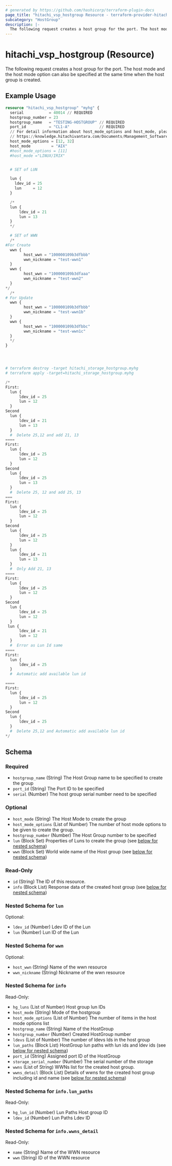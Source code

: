 ```yaml
---
# generated by https://github.com/hashicorp/terraform-plugin-docs
page_title: "hitachi_vsp_hostgroup Resource - terraform-provider-hitachi"
subcategory: "HostGroup"
description: |-
  The following request creates a host group for the port. The host mode and the host mode option can also be specified at the same time when the host group is created.
---
```


# hitachi_vsp_hostgroup (Resource)

The following request creates a host group for the port. The host mode and the host mode option can also be specified at the same time when the host group is created.

## Example Usage

```terraform
resource "hitachi_vsp_hostgroup" "myhg" {
  serial           = 40014 // REQUIRED
  hostgroup_number = 23
  hostgroup_name   = "TESTING-HOSTGROUP" // REQUIRED
  port_id          = "CL1-A"             // REQUIRED
  // For detail information about host_mode_options and host_mode, please look at the following link:
  // https://knowledge.hitachivantara.com/Documents/Management_Software/SVOS/9.8.6/Volume_Management_-_VSP_E_Series/Host_Attachment/14_Host_modes_and_host_mode_options
  host_mode_options = [12, 32]
  host_mode         = "AIX"
  #host_mode_options = [11] 
  #host_mode ="LINUX/IRIX" 


  # SET of LUN

  lun {
    ldev_id = 25
    lun     = 12
  }

  /*
  lun {
      ldev_id = 21
      lun = 13 
  }
  */

  # SET of WWN
  /*
#For Create
  wwn {
        host_wwn = "100000109b3dfbbb"
        wwn_nickname = "test-wwn1"
  }
  wwn {
        host_wwn = "100000109b3dfaaa"
        wwn_nickname = "test-wwn2"
  }
*/
  /*
# For Update
  wwn {
        host_wwn = "100000109b3dfbbb"
        wwn_nickname = "test-wwn1b"
  }
  wwn {
        host_wwn = "100000109b3dfbbc"
        wwn_nickname = "test-wwn1c"
  }
  */
}




# terraform destroy -target hitachi_storage_hostgroup.myhg
# terraform apply -target=hitachi_storage_hostgroup.myhg

/*
First:
  lun {
      ldev_id = 25
      lun = 12 
  }
Second
  lun {
      ldev_id = 21
      lun = 13 
  }
  #  Delete 25,12 and add 21, 13
====
First:
  lun {
      ldev_id = 25
      lun = 12 
  }
Second
  lun {
      ldev_id = 25
      lun = 13
  }
  #  Delete 25, 12 and add 25, 13
===
First:
  lun {
      ldev_id = 25
      lun = 12 
  }
Second
  lun {
      ldev_id = 25
      lun = 12 
  }
  lun {
      ldev_id = 21
      lun = 13
  }
  #  Only Add 21, 13
====
First:
  lun {
      ldev_id = 25
      lun = 12 
  }
Second
  lun {
      ldev_id = 25
      lun = 12
  }
 lun {
      ldev_id = 21
      lun = 12
  }
  #  Error as Lun Id same
====
First:
  lun {
      ldev_id = 25
  }
  #  Automatic add available lun id

====
First:
  lun {
      ldev_id = 25
      lun = 12 
  }
Second
  lun {
      ldev_id = 25
  }
  #  Delete 25,12 and Automatic add available lun id
*/
```

<!-- schema generated by tfplugindocs -->
## Schema

### Required

- `hostgroup_name` (String) The Host Group name to be specified to create the group
- `port_id` (String) The Port ID to be specified
- `serial` (Number) The host group serial number need to be specified

### Optional

- `host_mode` (String) The Host Mode to create the group
- `host_mode_options` (List of Number) The number of host mode options to be given to create the group.
- `hostgroup_number` (Number) The Host Group number to be specified
- `lun` (Block Set) Properties of Luns to create the group (see [below for nested schema](#nestedblock--lun))
- `wwn` (Block Set) World wide name of the Host group (see [below for nested schema](#nestedblock--wwn))

### Read-Only

- `id` (String) The ID of this resource.
- `info` (Block List) Response data of the created host group (see [below for nested schema](#nestedblock--info))

<a id="nestedblock--lun"></a>
### Nested Schema for `lun`

Optional:

- `ldev_id` (Number) Ldev ID of the Lun
- `lun` (Number) Lun ID of the Lun


<a id="nestedblock--wwn"></a>
### Nested Schema for `wwn`

Optional:

- `host_wwn` (String) Name of the wwn resource
- `wwn_nickname` (String) Nickname of the wwn resource


<a id="nestedblock--info"></a>
### Nested Schema for `info`

Read-Only:

- `hg_luns` (List of Number) Host group lun IDs
- `host_mode` (String) Mode of the hostgroup
- `host_mode_options` (List of Number) The number of items in the host mode options list
- `hostgroup_name` (String) Name of the HostGroup
- `hostgroup_number` (Number) Created HostGroup number
- `ldevs` (List of Number) The number of ldevs Ids in the host group
- `lun_paths` (Block List) HostGroup lun paths with lun ids and ldev ids (see [below for nested schema](#nestedblock--info--lun_paths))
- `port_id` (String) Assigned port ID of the HostGroup
- `storage_serial_number` (Number) The serial number of the storage
- `wwns` (List of String) WWNs list for the created host group.
- `wwns_detail` (Block List) Details of wwns for the created host group including id and name (see [below for nested schema](#nestedblock--info--wwns_detail))

<a id="nestedblock--info--lun_paths"></a>
### Nested Schema for `info.lun_paths`

Read-Only:

- `hg_lun_id` (Number) Lun Paths Host group ID
- `ldev_id` (Number) Lun Paths Ldev ID


<a id="nestedblock--info--wwns_detail"></a>
### Nested Schema for `info.wwns_detail`

Read-Only:

- `name` (String) Name of the WWN resource
- `wwn` (String) ID of the WWN resource

